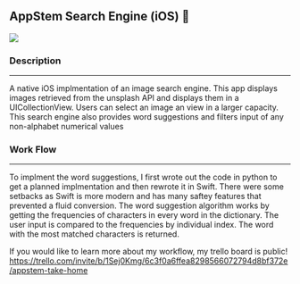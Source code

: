 ## AppStem Search Engine (iOS) 🥊

![](https://media.istockphoto.com/photos/closeup-woman-hands-using-mobile-phone-with-searching-browsing-data-picture-id1139526278?k=20&m=1139526278&s=612x612&w=0&h=YqVMwptJgomsretZCmB_68EpbCgtZlG_zyv1_D3WB0A=)


### Description
___

A native iOS implmentation of an image search engine. This app displays images retrieved from the unsplash API and displays them in a UICollectionView. Users can select an image an view in a larger capacity. This search engine also provides word suggestions and filters input of any non-alphabet numerical values
    
### Work Flow
___

To implment the word suggestions, I first wrote out the code in python to get a planned implmentation and then rewrote it in Swift. There were some setbacks as Swift is more modern and has many saftey features that prevented a fluid conversion. The word suggestion algorithm works by getting the frequencies of characters in every word in the dictionary. The user input is compared to the frequencies by individual index. The word with the most matched characters is returned. 

If you would like to learn more about my workflow, my trello board is public! 
https://trello.com/invite/b/1Sej0Kmg/6c3f0a6ffea8298566072794d8bf372e/appstem-take-home


